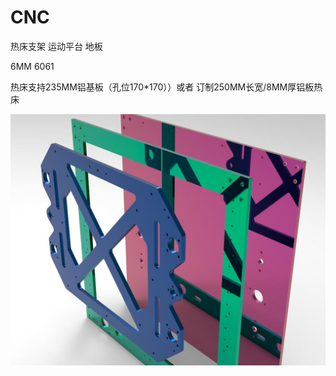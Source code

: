 # CNC

热床支架 运动平台 地板

6MM 6061

热床支持235MM铝基板（孔位170*170））或者 订制250MM长宽/8MM厚铝板热床

![](https://github.com/thunder439/VRBOT/blob/main/CNC/CNC.jpg)
